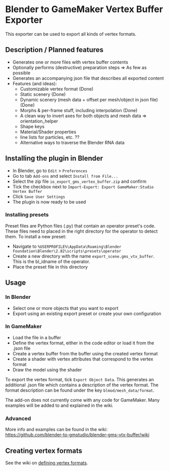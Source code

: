 # Blender to GameMaker Vertex Buffer Exporter

This exporter can be used to export all kinds of vertex formats.

## Description / Planned features

* Generates one or more files with vertex buffer contents
* Optionally performs (destructive) preparation steps => As few as possible
* Generates an accompanying json file that describes all exported content
* Features (and ideas): 
  * Customizable vertex format (Done)
  * Static scenery (Done)
  * Dynamic scenery (mesh data + offset per mesh/object in json file) (Done)
  * Morphs & per-frame stuff, including interpolation (Done)
  * A clean way to invert axes for both objects and mesh data => orientation_helper
  * Shape keys
  * Material/Shader properties
  * line lists for particles, etc. ??
  * Alternative ways to traverse the Blender RNA data

## Installing the plugin in Blender

* In Blender, go to `Edit` > `Preferences`
* Go to tab `Add-ons` and select `Install from File...`
* Select the zip file `io_export_gms_vertex_buffer.zip` and confirm
* Tick the checkbox next to `Import-Export: Export GameMaker:Studio Vertex Buffer`
* Click `Save User Settings`
* The plugin is now ready to be used

### Installing presets

Preset files are Python files (.py) that contain an operator preset's code.
These files need to placed in the right directory for the operator to detect them.
To install a new preset: 
* Navigate to `%USERPROFILE%\AppData\Roaming\Blender Foundation\Blender\2.82\scripts\presets\operator`
* Create a new directory with the name `export_scene.gms_vtx_buffer`. This is the bl_idname of the operator.
* Place the preset file in this directory

## Usage
### In Blender

* Select one or more objects that you want to export
* Export using an existing export preset or create your own configuration

### In GameMaker

* Load the file in a buffer
* Define the vertex format, either in the code editor or load it from the .json file
* Create a vertex buffer from the buffer using the created vertex format
* Create a shader with vertex attributes that correspond to the vertex format
* Draw the model using the shader

To export the vertex format, tick `Export Object Data`.
This generates an additional .json file which contains a description of the vertex format.
The format description can be found under the key `blmod/mesh_data/format`.

The add-on does not currently come with any code for GameMaker.
Many examples will be added to and explained in the wiki.

### Advanced

More info and examples can be found in the wiki: https://github.com/blender-to-gmstudio/blender-gms-vtx-buffer/wiki

## Creating vertex formats

See the wiki on [defining vertex formats](https://github.com/blender-to-gmstudio/blender-gms-vtx-buffer/wiki/Exporting-Models#defining-vertex-formats).
